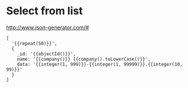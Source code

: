 # Select from list

http://www.json-generator.com/#

```
[
  '{{repeat(50)}}',
  {
    _id: '{{objectId()}}',
    name: '{{company()}} {{company().toLowerCase()}}',
    data: '{{integer(1, 999)}}-{{integer(1, 99999)}}.{{integer(10, 99)}}'
  }
]
```

